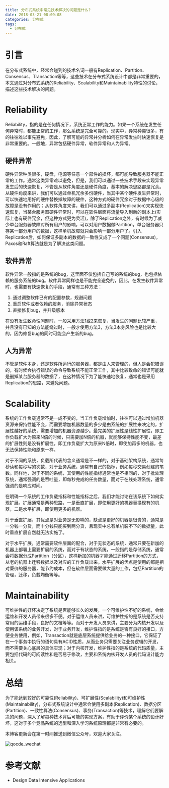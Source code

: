 ```yaml
---
title: 分布式系统中常见技术解决的问题是什么?
date: 2018-03-21 08:09:08
categories: 分布式
tags:
  - 分布式
---
```


# 引言

在分布式系统中，经常会碰到的技术名词一般有Replication、Partition、Consensus、Transaction等等，这些技术在分布式系统设计中都是非常重要的，本文通过对分布式系统的Reliability、Scalability和Maintainability特性的讨论，描述这些技术解决的问题。

# Reliability

Reliability，指的是在任何情况下，系统正常工作的能力。如果一个系统在发生任何异常时，都能正常的工作，那么系统是完全可靠的。现实中，异常种类很多，有的往往难以事先避免，因此，了解可能的异常并分析如何在异常发生时快速恢复是非常重要的。一般地，异常包括硬件异常，软件异常和人为异常。

## 硬件异常

硬件异常种类很多，硬盘，电源等任意一个部件的损坏，都可能导致服务器不能正常的工作。通常这类异常难以避免，但是，我们可以通过一些技术手段来实现异常发生后的快速恢复，不管是从软件角度还是硬件角度，基本的解决思路都是冗余。从硬件角度来讲，我们可以通过单机冗余多份硬件，当其中某个硬件发生异常时，可以快速地用好的硬件替换掉故障的硬件，这种方式的硬件冗余对于数据中心级的故障是没有作用的；从软件角度来讲，我们可以通过多副本(Replication)来实现快速恢复，当某台服务器硬件异常时，可以在软件层面将流量导入到新的副本上(实际上也有硬件冗余，但这种方式更为灵活)，除了Replication之外，有时候为了减少单台服务器故障对所有用户的影响，可以对用户数据做Partition，单台服务器只存某一部分用户的数据，这样单机故障就只会影响一部分用户了。引入Replication后，如何保证多副本的数据的一致性又成了一个问题(Consensus)，Paxos和Raft算法就是为了解决这类问题。

## 软件异常

软件异常一般指的是系统的bug，这里面不仅包括自己写的系统的bug，也包括依赖的服务系统的bug。软件异常同样也是不能完全避免的，因此，在发生软件异常时，也需要有快速恢复的手段，通常有三种方法：

1. 通过调整软件已有的配置参数，规避问题
2. 重启软件或者依赖的服务，消除异常状态
3. 直接修复bug，并升级版本

在没有发生致命性问题时，一般采用方法1或2来恢复，当发生的问题比较严重，并且没有已知的方法能绕过时，一般才使用方法3，方法3本身风险也是比较大的，因为修复bug的同时可能会产生新的bug。

## 人为异常

不管是软件本身，还是软件所运行的服务器，都是由人来管理的，但人是会犯错误的，有时候会执行错误的命令导致系统不能正常工作，其中比较致命的错误可能就是删掉某台服务器的数据了，在这种情况下为了能快速地恢复，通常也是采用Replication的思路，来避免问题。

# Scalability

系统的工作负载通常不是一成不变的，当工作负载增加时，往往可以通过增加机器资源来保持性能不变，而需要增加机器数量的多少是由系统的扩展性来决定的，扩展性越好的系统，需要增加的机器资源越少。最完美的扩展性是线性扩展性，即工作负载扩大为原来N倍的时候，只需要加N倍的机器，就能够保持性能不变，最差的扩展性则是没有扩展性，即工作负载扩大为原来N倍时，即使加再多的机器，也无法保持性能和原来一样。

对于不同的系统，负载所代表的含义通常是不一样的，对于基础架构系统，通常每秒读和每秒写的次数，对于业务系统，通常有自己的指标，例如每秒交易创建的笔数。同样地，对于不同的系统，其使用的性能指标通常也是不相同的，对于批处理系统，通常强调的是吞吐量，即每秒完成的任务数量，而对于在线处理系统，通常强调的是响应时间。

在明确一个系统的工作负载指标和性能指标之后，我们才能讨论在该系统下如何实现扩展。扩展通常是两种思路，一是垂直扩展，即使用更好的机器替换现有的机器，二是水平扩展，即使用更多的机器。

对于垂直扩展，其优点是对业务是无影响的，缺点是更好的机器是很贵的，通常是一分钱一分货，而十分钱只能买到两分货，且现实中总有单机装不下的数据量，此时垂直扩展自然就无法实施了。

对于水平扩展，通常需要软件层面的配合，对于无状态的系统，通常只要在新加的机器上部署上需要扩展的系统，而对于有状态的系统，一般指的是存储系统，通常会将数据分成Partition（分区），这样新加的机器才能通过迁移Partition的方式，从老的机器上迁移数据以及对应的工作负载出来。水平扩展的优点是使用的都是相对廉价的服务器，能节约成本，但在软件层面需要做大量的工作，包括Partition的管理，迁移，负载均衡等等。

# Maintainability

可维护性的好坏决定了系统是否能够长久的发展，一个可维护性不好的系统，会给运维和开发人员带来很多不便。对于运维人员来讲，可维护性指的是系统是否支持常用的运维手段，良好的文档等等。而对于开发人员来讲，主要分为内核开发以及使用该系统的业务开发，对于业务开发，维护性指的是系统是否有良好的接口，方便业务使用，例如，Transaction就是底层系统提供给业务的一种接口，它保证了在一个事务中执行的语句具有ACID性质，从而业务只需要关注业务逻辑的开发，而不需要关心底层的具体实现；对于内核开发，维护性指的是系统的代码质量，主要包括代码的可阅读性和是否易于修改，主要和系统内核开发人员的代码设计能力相关。

# 总结

为了能达到较好的可靠性(Reliability)、可扩展性(Scalability)和可维护性(Maintainability)，分布式系统设计中通常会使用多副本(Replication)、数据分区(Partition)、一致性算法(Consensus)、事务(Transaction)等技术，理解它们要解决的问题，深入了解每种技术背后可能的实现方案，有助于评价某个系统的设计好坏，这对于多个竞品系统的选型和深入学习系统原理都是非常有必要的。

本博客更新会在第一时间推送到微信公众号，欢迎大家关注。

![qocde_wechat](http://o8m1nd933.bkt.clouddn.com/blog/qcode_wechat.jpg)

# 参考文献

- Design Data Intensive Applications